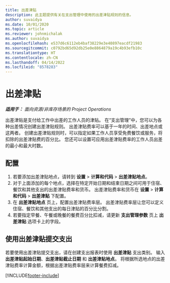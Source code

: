 ```yaml
---
title: 出差津贴
description: 此主题提供有关在支出管理中使用的出差津贴规则的信息。
author: suvaidya
ms.date: 10/01/2020
ms.topic: article
ms.reviewer: johnmichalak
ms.author: suvaidya
ms.openlocfilehash: e537d6c6112eb4baf38229e3e40897eacdf21983
ms.sourcegitcommit: c0792bd65d92db25e0e8864879a19c4b93efb10c
ms.translationtype: HT
ms.contentlocale: zh-CN
ms.lasthandoff: 04/14/2022
ms.locfileid: "8578283"
---
```

# <a name="per-diems"></a>出差津贴

_**适用于：** 面向资源/非库存场景的 Project Operations_


出差津贴是支付给工作中出差的工作人员的津贴。 在“支出管理”中，您可以为各种出差情况创建出差津贴规则。 出差津贴费率可以基于一年的时间、出差地点或这两者。 创建出差津贴规则时，可以指定如果工作人员享受免费餐饮或服务，将扣除的出差津贴费的百分比。 您还可以设置可应用出差津贴费率的工作人员出差的最小和最大时数。

## <a name="configuration"></a>配置 

1. 若要添加出差津贴地点，请转到 **设置** > **计算和代码** > **出差津贴地点**。
2. 对于上面添加的每个地点，选择在特定开始日期和结束日期之间可用于住宿、餐饮和其他支出的出差津贴费率和货币。 出差津贴费率和货币在 **设置** > **计算和代码** > **出差津贴** 下配置。
3. 在 **出差津贴地点** 页上，配置出差津贴费率层。 出差津贴费率层让您可以定义住宿、餐饮和其他支出的每日津贴的百分比分割。 
4. 若要指定早餐、午餐或晚餐的餐费百分比扣减，请更新 **支出管理参数** 页上 **出差津贴** 选项卡上的字段。 
    
## <a name="submit-expenses-using-per-diem"></a>使用出差津贴提交支出
若要使用出差津贴提交支出，请在创建支出报表时使用 **出差津贴** 支出类别。 输入 **出差津贴起始日期**、**出差津贴截止日期** 和 **出差津贴地点**。 将根据所选地点的出差津贴费率计算金额，根据出差津贴费率层来计算餐费扣减。


[!INCLUDE[footer-include](../includes/footer-banner.md)]
